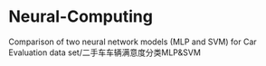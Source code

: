 # Neural-Computing
Comparison of two neural network models (MLP and SVM) for Car Evaluation data set/二手车车辆满意度分类MLP&amp;SVM
